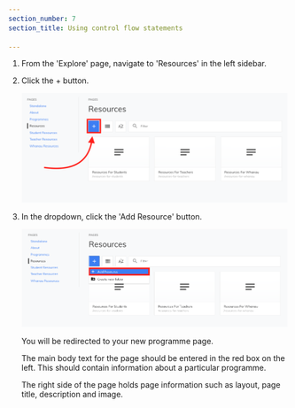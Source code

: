```yaml
---
section_number: 7
section_title: Using control flow statements 

---
```


1. From the 'Explore' page, navigate to 'Resources' in the left sidebar.

2. Click the + button.

    ![new](img/new_resource.png)

3. In the dropdown, click the 'Add Resource' button.

    ![add](img/add_resource.png)


    You will be redirected to your new programme page.

    The main body text for the page should be entered in the red box on the left.
    This should contain information about a particular programme.

    The right side of the page holds page information such as layout, page title, description and image.
